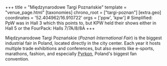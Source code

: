 +++
title = "Międzynarodowe Targi Poznańskie"
template = "venue_page.html"
[taxonomies]
chrono_root = ["targi-poznan"]
[extra.geo]
coordinates = '52.404962/16.910722'
orgs = ['ppw', 'kpw'] # Simplified: PpW was in Hall 3 which this points to, but KPW held their shows either in Hall 5 or the FourPack: Halls 7/7A/8/8A
+++

Międzynarodowe Targi Poznańskie (_Poznań International Fair_) is the biggest industrial fair in Poland, located directly in the city center. Each year it hosts multiple trade exhibitions and conferences, but also events like e-sports, marathons, fashion, and especially [Pyrkon][pyrkon], Poland's biggest fan convention.

[pyrkon]: https://en.wikipedia.org/wiki/Pyrkon
